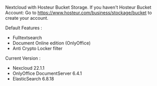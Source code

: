 Nextcloud with Hosteur Bucket Storage.
If you haven't Hosteur Bucket Account: Go to https://www.hosteur.com/business/stockage/bucket to create your account.

Default Features :
 - Fulltextsearch
 - Document Online edition (OnlyOffice)
 - Anti Crypto Locker filter

Current Version :
- Nexcloud 22.1.1
- OnlyOffice DocumentServer 6.4.1
- ElasticSearch 6.8.18